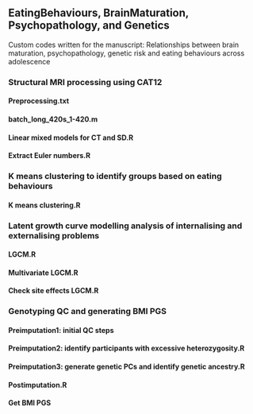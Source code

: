 ## EatingBehaviours, BrainMaturation, Psychopathology, and Genetics
Custom codes written for the manuscript: Relationships between brain maturation, psychopathology, genetic risk and eating behaviours across adolescence

### Structural MRI processing using CAT12
#### Preprocessing.txt
#### batch_long_420s_1-420.m
#### Linear mixed models for CT and SD.R
#### Extract Euler numbers.R

### K means clustering to identify groups based on eating behaviours
#### K means clustering.R

### Latent growth curve modelling analysis of internalising and externalising problems
#### LGCM.R
#### Multivariate LGCM.R
#### Check site effects LGCM.R

### Genotyping QC and generating BMI PGS
#### Preimputation1: initial QC steps
#### Preimputation2: identify participants with excessive heterozygosity.R
#### Preimputation3: generate genetic PCs and identify genetic ancestry.R
#### Postimputation.R
#### Get BMI PGS
